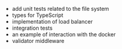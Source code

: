 - add unit tests related to the file system
- types for TypeScript
- implementation of load balancer
- integration tests
- an example of interaction with the docker
- validator middleware
